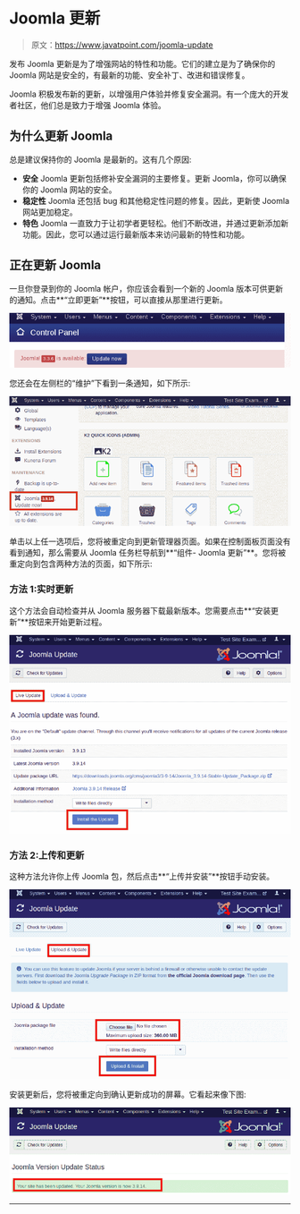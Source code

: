 # Joomla 更新

> 原文：<https://www.javatpoint.com/joomla-update>

发布 Joomla 更新是为了增强网站的特性和功能。它们的建立是为了确保你的 Joomla 网站是安全的，有最新的功能、安全补丁、改进和错误修复。

Joomla 积极发布新的更新，以增强用户体验并修复安全漏洞。有一个庞大的开发者社区，他们总是致力于增强 Joomla 体验。

## 为什么更新 Joomla

总是建议保持你的 Joomla 是最新的。这有几个原因:

*   **安全**
    Joomla 更新包括修补安全漏洞的主要修复。更新 Joomla，你可以确保你的 Joomla 网站的安全。
*   **稳定性**
    Joomla 还包括 bug 和其他稳定性问题的修复。因此，更新使 Joomla 网站更加稳定。
*   **特色**
    Joomla 一直致力于让初学者更轻松。他们不断改进，并通过更新添加新功能。因此，您可以通过运行最新版本来访问最新的特性和功能。

## 正在更新 Joomla

一旦你登录到你的 Joomla 帐户，你应该会看到一个新的 Joomla 版本可供更新的通知。点击**“立即更新”**按钮，可以直接从那里进行更新。

![Joomla Update](img/f15a3dcd32d4956637796bc4d9b0bc41.png)

您还会在左侧栏的“维护”下看到一条通知，如下所示:

![Joomla Update](img/f99255546a9357de34a107e95feb19be.png)

单击以上任一选项后，您将被重定向到更新管理器页面。如果在控制面板页面没有看到通知，那么需要从 Joomla 任务栏导航到**“组件- Joomla 更新”**。您将被重定向到包含两种方法的页面，如下所示:

### 方法 1:实时更新

这个方法会自动检查并从 Joomla 服务器下载最新版本。您需要点击**“安装更新”**按钮来开始更新过程。

![Joomla Update](img/0f9f1a901f22b9337f928f9994e8179c.png)

### 方法 2:上传和更新

这种方法允许你上传 Joomla 包，然后点击**“上传并安装”**按钮手动安装。

![Joomla Update](img/b452d6526c7fed75d45ac1bb124aed8a.png)

安装更新后，您将被重定向到确认更新成功的屏幕。它看起来像下图:

![Joomla Update](img/07cfca0da144789107885f66001caafb.png)

* * *